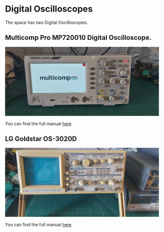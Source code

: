 # Digital Oscilloscopes

The space has two Digital Oscilloscopes.

## Multicomp Pro MP720010 Digital Oscilloscope.

![A photograph of the scope](./MP720010.jpg)

You can find the full manual [here](./MP720010.pdf)

## LG Goldstar OS-3020D

![A photograph of the scope](./lgos3020d.jpg)

You can find the full manual [here](./lg_goldstar_os-3020d_os-3040d_os-3060d_user_manual.pdf)
